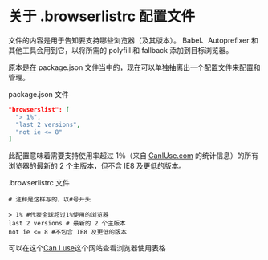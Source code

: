 # 关于 .browserlistrc 配置文件

文件的内容是用于告知要支持哪些浏览器（及其版本）。 Babel、Autoprefixer 和其他工具会用到它，以将所需的 polyfill 和 fallback 添加到目标浏览器。

原本是在 package.json 文件当中的，现在可以单独抽离出一个配置文件来配置和管理。

package.json 文件

```json
"browserslist": [
  "> 1%",
  "last 2 versions",
  "not ie <= 8"
]
```

此配置意味着需要支持使用率超过 1％（来自 [CanIUse.com](https://caniuse.com/) 的统计信息）的所有浏览器的最新的 2 个主版本，但不含 IE8 及更低的版本。

.browserlistrc 文件

```
# 注释是这样写的，以#号开头

> 1% #代表全球超过1%使用的浏览器
last 2 versions # 最新的 2 个主版本
not ie <= 8 #不包含 IE8 及更低的版本
```

可以在这个[Can I use](https://caniuse.com/)这个网站查看浏览器使用表格